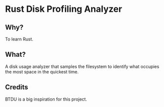 # Rust Disk Profiling Analyzer

## Why?

To learn Rust.

## What?

A disk usage analyzer that samples the filesystem to identify what occupies the most space in the quickest time.

## Credits

BTDU is a big inspiration for this project.

